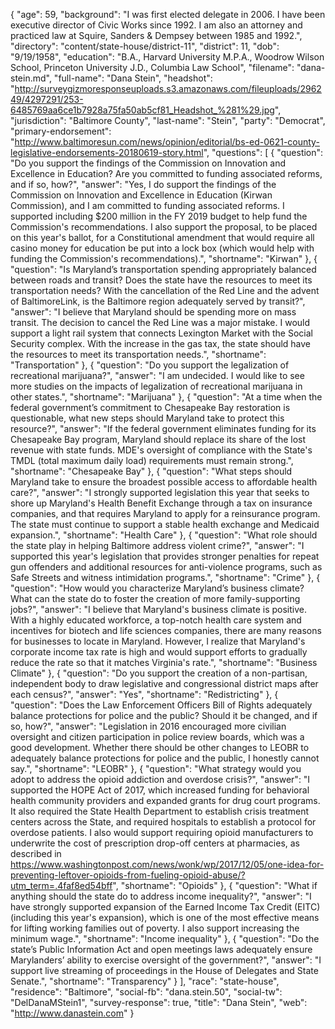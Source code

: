 {
  "age": 59,
  "background": "I was first elected delegate in 2006.  I have been executive director of Civic Works since 1992.  I am also an attorney and practiced law at Squire, Sanders & Dempsey between 1985 and 1992.",
  "directory": "content/state-house/district-11",
  "district": 11,
  "dob": "9/19/1958",
  "education": "B.A., Harvard University M.P.A., Woodrow Wilson School, Princeton University J.D., Columbia Law School",
  "filename": "dana-stein.md",
  "full-name": "Dana Stein",
  "headshot": "http://surveygizmoresponseuploads.s3.amazonaws.com/fileuploads/296249/4297291/253-6485769aa6ce1b7928a75fa50ab5cf81_Headshot_%281%29.jpg",
  "jurisdiction": "Baltimore County",
  "last-name": "Stein",
  "party": "Democrat",
  "primary-endorsement": "http://www.baltimoresun.com/news/opinion/editorial/bs-ed-0621-county-legislative-endorsements-20180619-story.html",
  "questions": [
    {
      "question": "Do you support the findings of the Commission on Innovation and Excellence in Education? Are you committed to funding associated reforms, and if so, how?",
      "answer": "Yes, I do support the findings of the Commission on Innovation and Excellence in Education (Kirwan Commission), and I am committed to funding associated reforms.  I supported including $200 million in the FY 2019 budget to help fund the Commission's recommendations.  I also support the proposal, to be placed on this year's ballot, for a Constitutional amendment that would require all casino money for education be put into a lock box (which would help with funding the Commission's recommendations).",
      "shortname": "Kirwan"
    },
    {
      "question": "Is Maryland’s transportation spending appropriately balanced between roads and transit? Does the state have the resources to meet its transportation needs? With the cancellation of the Red Line and the advent of BaltimoreLink, is the Baltimore region adequately served by transit?",
      "answer": "I believe that Maryland should be spending more on mass transit.  The decision to cancel the Red Line was a major mistake.  I would support a light rail system that connects Lexington Market with the Social Security complex.  With the increase in the gas tax, the state should have the resources to meet its transportation needs.",
      "shortname": "Transportation"
    },
    {
      "question": "Do you support the legalization of recreational marijuana?",
      "answer": "I am undecided.  I would like to see more studies on the impacts of legalization of recreational marijuana in other states.",
      "shortname": "Marijuana"
    },
    {
      "question": "At a time when the federal government’s commitment to Chesapeake Bay restoration is questionable, what new steps should Maryland take to protect this resource?",
      "answer": "If the federal government eliminates funding for its Chesapeake Bay program, Maryland should replace its share of the lost revenue with state funds.  MDE's oversight of compliance with the State's TMDL (total maximum daily load) requirements must remain strong.",
      "shortname": "Chesapeake Bay"
    },
    {
      "question": "What steps should Maryland take to ensure the broadest possible access to affordable health care?",
      "answer": "I strongly supported legislation this year that seeks to shore up Maryland's Health Benefit Exchange through a tax on insurance companies, and that requires Maryland to apply for a reinsurance program.  The state must continue to support a stable health exchange and Medicaid expansion.",
      "shortname": "Health Care"
    },
    {
      "question": "What role should the state play in helping Baltimore address violent crime?",
      "answer": "I supported this year's legislation that provides stronger penalties for repeat gun offenders and additional resources for anti-violence programs, such as Safe Streets and witness intimidation programs.",
      "shortname": "Crime"
    },
    {
      "question": "How would you characterize Maryland’s business climate? What can the state do to foster the creation of more family-supporting jobs?",
      "answer": "I believe that Maryland's business climate is positive.  With a highly educated workforce, a top-notch health care system and incentives for biotech and life sciences companies, there are many reasons for businesses to locate in Maryland.  However, I realize that Maryland's corporate income tax rate is high and would support efforts to gradually reduce the rate so that it matches Virginia's rate.",
      "shortname": "Business Climate"
    },
    {
      "question": "Do you support the creation of a non-partisan, independent body to draw legislative and congressional district maps after each census?",
      "answer": "Yes",
      "shortname": "Redistricting"
    },
    {
      "question": "Does the Law Enforcement Officers Bill of Rights adequately balance protections for police and the public? Should it be changed, and if so, how?",
      "answer": "Legislation in 2016 encouraged more civilian oversight and citizen participation in police review boards, which was a good development.  Whether there should be other changes to LEOBR to adequately balance protections for police and the public, I honestly cannot say.",
      "shortname": "LEOBR"
    },
    {
      "question": "What strategy would you adopt to address the opioid addiction and overdose crisis?",
      "answer": "I supported the HOPE Act of 2017, which increased funding for behavioral health community providers and expanded grants for drug court programs.  It also required the State Health Department to establish crisis treatment centers across the State, and required hospitals to establish a protocol for overdose patients.   I also would support requiring opioid manufacturers to underwrite the cost of prescription drop-off centers at pharmacies, as described in https://www.washingtonpost.com/news/wonk/wp/2017/12/05/one-idea-for-preventing-leftover-opioids-from-fueling-opioid-abuse/?utm_term=.4faf8ed54bff",
      "shortname": "Opioids"
    },
    {
      "question": "What if anything should the state do to address income inequality?",
      "answer": "I have strongly supported expansion of the Earned Income Tax Credit (EITC) (including this year's expansion), which is one of the most effective means for lifting working families out of poverty.   I also support increasing the minimum wage.",
      "shortname": "Income inequality"
    },
    {
      "question": "Do the state’s Public Information Act and open meetings laws adequately ensure Marylanders’ ability to exercise oversight of the government?",
      "answer": "I support live streaming of proceedings in the House of Delegates and State Senate.",
      "shortname": "Transparency"
    }
  ],
  "race": "state-house",
  "residence": "Baltimore",
  "social-fb": "dana.stein.50",
  "social-tw": "DelDanaMStein1",
  "survey-response": true,
  "title": "Dana Stein",
  "web": "http://www.danastein.com"
}
